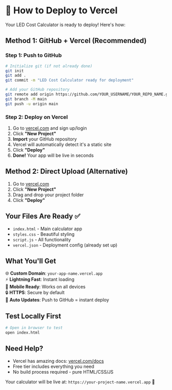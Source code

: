 # 🚀 How to Deploy to Vercel

Your LED Cost Calculator is ready to deploy! Here's how:

## Method 1: GitHub + Vercel (Recommended)

### Step 1: Push to GitHub

```bash
# Initialize git (if not already done)
git init
git add .
git commit -m "LED Cost Calculator ready for deployment"

# Add your GitHub repository
git remote add origin https://github.com/YOUR_USERNAME/YOUR_REPO_NAME.git
git branch -M main
git push -u origin main
```

### Step 2: Deploy on Vercel

1. Go to [vercel.com](https://vercel.com) and sign up/login
2. Click **"New Project"**
3. **Import** your GitHub repository
4. Vercel will automatically detect it's a static site
5. Click **"Deploy"**
6. **Done!** Your app will be live in seconds

## Method 2: Direct Upload (Alternative)

1. Go to [vercel.com](https://vercel.com)
2. Click **"New Project"**
3. Drag and drop your project folder
4. Click **"Deploy"**

## Your Files Are Ready ✅

- `index.html` - Main calculator app
- `styles.css` - Beautiful styling
- `script.js` - All functionality
- `vercel.json` - Deployment config (already set up)

## What You'll Get

🌐 **Custom Domain**: `your-app-name.vercel.app`  
⚡ **Lightning Fast**: Instant loading  
📱 **Mobile Ready**: Works on all devices  
🔒 **HTTPS**: Secure by default  
🔄 **Auto Updates**: Push to GitHub = instant deploy

## Test Locally First

```bash
# Open in browser to test
open index.html
```

## Need Help?

- Vercel has amazing docs: [vercel.com/docs](https://vercel.com/docs)
- Free tier includes everything you need
- No build process required - pure HTML/CSS/JS

Your calculator will be live at: `https://your-project-name.vercel.app` 🎉
